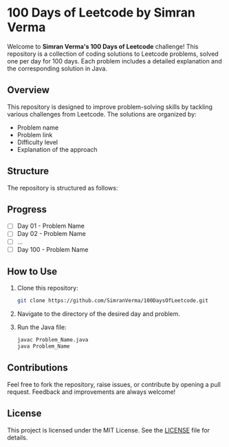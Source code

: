 # 100 Days of Leetcode by Simran Verma

Welcome to **Simran Verma's 100 Days of Leetcode** challenge! This repository is a collection of coding solutions to Leetcode problems, solved one per day for 100 days. Each problem includes a detailed explanation and the corresponding solution in Java.

## Overview

This repository is designed to improve problem-solving skills by tackling various challenges from Leetcode. The solutions are organized by:

- Problem name
- Problem link
- Difficulty level
- Explanation of the approach

## Structure

The repository is structured as follows:


## Progress

- [ ] Day 01 - Problem Name
- [ ] Day 02 - Problem Name
- [ ] ...
- [ ] Day 100 - Problem Name

## How to Use

1. Clone this repository:

    ```bash
    git clone https://github.com/SimranVerma/100DaysOfLeetcode.git
    ```

2. Navigate to the directory of the desired day and problem.

3. Run the Java file:

    ```bash
    javac Problem_Name.java
    java Problem_Name
    ```

## Contributions

Feel free to fork the repository, raise issues, or contribute by opening a pull request. Feedback and improvements are always welcome!

## License

This project is licensed under the MIT License. See the [LICENSE](./LICENSE) file for details.

